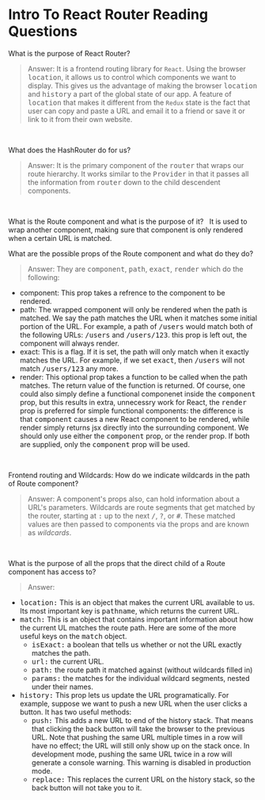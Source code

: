 # **Intro To React Router Reading Questions**

What is the purpose of React Router?
>Answer: It is a frontend routing library for `React`. Using the browser <kbd>location</kbd>, it allows us to control which components we want to display. This gives us the advantage of making the browser <kbd>location</kbd> and <kbd>history</kbd> a part of the global state of our app. A feature of <kbd>location</kbd> that makes it different from the `Redux` state is the fact that user can copy and paste a URL and email it to a friend or save it or link to it from their own website. 

&nbsp;

What does the HashRouter do for us?
>Answer: It is the primary component of the <kbd>router</kbd> that wraps our route hierarchy. It works similar to the <kbd>Provider</kbd> in that it passes all the information from <kbd>router</kbd> down to the child descendent components. 

&nbsp;

What is the Route component and what is the purpose of it?
&nbsp; It is used to wrap another component, making sure that component is only rendered when a certain URL is matched.

What are the possible props of the Route component and what do they do?
>Answer: They are <kbd>component</kbd>, <kbd>path</kbd>, <kbd>exact</kbd>, <kbd>render</kbd> which do the following:
  * component: This prop takes a refrence to the component to be rendered.
  * path: The wrapped component will only be rendered when the path is matched. We say the path matches the URL when it matches some initial portion of the URL. For example, a path of <kbd>/users</kbd> would match both of the following URLs: <kbd>/users</kbd> and <kbd>/users/123</kbd>. this prop is left out, the component will always render.
  * exact: This is a flag. If it is set, the path will only match when it exactly matches the URL. For example, if we set <kbd>exact</kbd>, then <kbd>/users</kbd> will not match <kbd>/users/123</kbd> any more.
  * render: This optional prop takes a function to be called when the path matches. The return value of the function is returned. Of course, one could also simply define a functional componenet inside the <kbd>component</kbd> prop, but this results in extra, unnecessry work for React, the <kbd>render</kbd> prop is preferred for simple functional components: the difference is that <kbd>component</kbd> causes a new React component to be rendered, while render simply returns jsx directly into the surrounding component. We should only use either the <kbd>component</kbd> prop, or the <bdd>render</bdd> prop. If both are supplied, only the <kbd>component</kbd> prop will be used. 

&nbsp;

Frontend routing and Wildcards: How do we indicate wildcards in the path of Route component?
>Answer: A component's props also, can hold information about a URL's parameters. Wildcards are route segments that get matched by the router, starting at <kbd>:</kbd> up to the next <kbd>/</kbd>, <kbd>?</kbd>, or <kbd>#</kbd>. These matched values are then passed to components via the props and are known as *wildcards*. 

&nbsp;

What is the purpose of all the props that the direct child of a Route component has access to?
>Answer:
  * <kbd>location:</kbd> This is an object that makes the current URL available to us. Its most important key is <kbd>pathname</kbd>, which returns the current URL.
  * <kbd>match:</kbd> This is an object that contains important information about how the current UL matches the route path. Here are some of the more useful keys on the <kbd>match</kbd> object.
    * <kbd>isExact:</kbd> a boolean that tells us whether or not the URL exactly matches the path.
    * <kbd>url:</kbd> the current URL.
    * <kbd>path:</kbd> the route path it matched against (without wildcards filled in)
    * <kbd>params:</kbd> the matches for the individual wildcard segments, nested under their names. 
  * <kbd>history:</kbd> This prop lets us update the URL programatically. For example, suppose we want to push a new URL when the user clicks a button. It has two useful methods:
    * <kbd>push:</kbd> This adds a new URL to end of the history stack. That means that clicking the back button will take the browser to the previous URL. Note that pushing the same URL multiple times in a row will have no effect; the URL will still only show up on the stack once. In development mode, pushing the same URL twice in a row will generate a console warning. This warning is disabled in production mode. 
    * <kbd>replace:</kbd> This replaces the current URL on the history stack, so the back button will not take you to it. 

